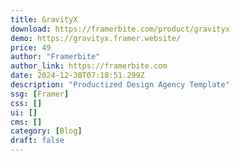 ```yaml
---
title: GravityX
download: https://framerbite.com/product/gravityx
demo: https://gravityx.framer.website/
price: 49
author: "Framerbite"
author_link: https://framerbite.com
date: 2024-12-30T07:18:51.299Z
description: "Productized Design Agency Template"
ssg: [Framer]
css: []
ui: []
cms: []
category: [Blog]
draft: false
---
```

